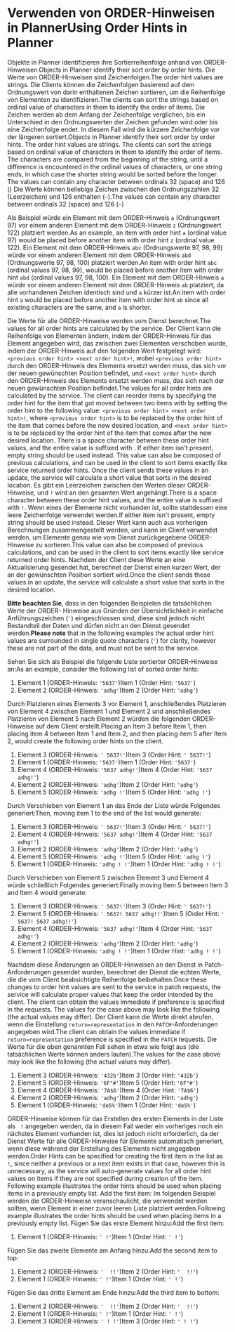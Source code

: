 # <a name="using-order-hints-in-planner"></a><span data-ttu-id="447b8-101">Verwenden von ORDER-Hinweisen in Planner</span><span class="sxs-lookup"><span data-stu-id="447b8-101">Using Order Hints in Planner</span></span>

<span data-ttu-id="447b8-102">Objekte in Planner identifizieren ihre Sortierreihenfolge anhand von ORDER-Hinweisen.</span><span class="sxs-lookup"><span data-stu-id="447b8-102">Objects in Planner identify their sort order by order hints.</span></span> <span data-ttu-id="447b8-103">Die Werte von ORDER-Hinweisen sind Zeichenfolgen.</span><span class="sxs-lookup"><span data-stu-id="447b8-103">The order hint values are strings.</span></span> <span data-ttu-id="447b8-104">Die Clients können die Zeichenfolgen basierend auf dem Ordnungswert von darin enthaltenen Zeichen sortieren, um die Reihenfolge von Elementen zu identifizieren.</span><span class="sxs-lookup"><span data-stu-id="447b8-104">The clients can sort the strings based on ordinal value of characters in them to identify the order of items.</span></span> <span data-ttu-id="447b8-105">Die Zeichen werden ab dem Anfang der Zeichenfolge verglichen, bis ein Unterschied in den Ordnungswerten der Zeichen gefunden wird oder bis eine Zeichenfolge endet. In diesem Fall wird die kürzere Zeichenfolge vor der längeren sortiert.</span><span class="sxs-lookup"><span data-stu-id="447b8-105">Objects in Planner identify their sort order by order hints. The order hint values are strings. The clients can sort the strings based on ordinal value of characters in them to identify the order of items. The characters are compared from the beginning of the string, until a difference is encountered in the ordinal values of characters, or one string ends, in which case the shorter string would be sorted before the longer. The values can contain any character between ordinals 32 (space) and 126 ()</span></span> <span data-ttu-id="447b8-106">Die Werte können beliebige Zeichen zwischen den Ordnungszahlen 32 (Leerzeichen) und 126 enthalten (`~`).</span><span class="sxs-lookup"><span data-stu-id="447b8-106">The values can contain any character between ordinals 32 (space) and 126 (`~`)</span></span>

<span data-ttu-id="447b8-107">Als Beispiel würde ein Element mit dem ORDER-Hinweis `a` (Ordnungswert 97) vor einem anderen Element mit dem ORDER-Hinweis `z` (Ordnungswert 122) platziert werden.</span><span class="sxs-lookup"><span data-stu-id="447b8-107">As an example, an item with order hint `a` (ordinal value 97) would be placed before another item with order hint `z` (ordinal value 122).</span></span> <span data-ttu-id="447b8-108">Ein Element mit dem ORDER-Hinweis `abc` (Ordnungswerte 97, 98, 99) würde vor einem anderen Element mit dem ORDER-Hinweis `abd` (Ordnungswerte 97, 98, 100) platziert werden.</span><span class="sxs-lookup"><span data-stu-id="447b8-108">An item with order hint `abc` (ordinal values 97, 98, 99), would be placed before another item with order hint `abd` (ordinal values 97, 98, 100).</span></span> <span data-ttu-id="447b8-109">Ein Element mit dem ORDER-Hinweis `a` würde vor einem anderen Element mit dem ORDER-Hinweis `ab` platziert, da alle vorhandenen Zeichen identisch sind und `a` kürzer ist.</span><span class="sxs-lookup"><span data-stu-id="447b8-109">An item with order hint `a` would be placed before another item with order hint `ab` since all existing characters are the same, and `a` is shorter.</span></span>

<span data-ttu-id="447b8-110">Die Werte für alle ORDER-Hinweise werden vom Dienst berechnet.</span><span class="sxs-lookup"><span data-stu-id="447b8-110">The values for all order hints are calculated by the service.</span></span> <span data-ttu-id="447b8-111">Der Client kann die Reihenfolge von Elementen ändern, indem der ORDER-Hinweis für das Element angegeben wird, das zwischen zwei Elementen verschoben wurde, indem der ORDER-Hinweis auf den folgenden Wert festgelegt wird: `<previous order hint> <next order hint>!`, wobei `<previous order hint>` durch den ORDER-Hinweis des Elements ersetzt werden muss, das sich vor der neuen gewünschten Position befindet, und `<next order hint>` durch den ORDER-Hinweis des Elements ersetzt werden muss, das sich nach der neuen gewünschten Position befindet.</span><span class="sxs-lookup"><span data-stu-id="447b8-111">The values for all order hints are calculated by the service. The client can reorder items by specifying the order hint for the item that got moved between two items with by setting the order hint to the following value: `<previous order hint> <next order hint>!`, where `<previous order hint>` is to be replaced by the order hint of the item that comes before the new desired location, and `<next order hint>` is to be replaced by the order hint of the item that comes after the new desired location. There is a space character between these order hint values, and the entire value is suffixed with . If either item isn't present, empty string should be used instead. This value can also be composed of previous calculations, and can be used in the client to sort items exactly like service returned order hints. Once the client sends these values in an update, the service will calculate a short value that sorts in the desired location.</span></span> <span data-ttu-id="447b8-112">Es gibt ein Leerzeichen zwischen den Werten dieser ORDER-Hinweise, und `!` wird an den gesamten Wert angehängt.</span><span class="sxs-lookup"><span data-stu-id="447b8-112">There is a space character between these order hint values, and the entire value is suffixed with `!`.</span></span> <span data-ttu-id="447b8-113">Wenn eines der Elemente nicht vorhanden ist, sollte stattdessen eine leere Zeichenfolge verwendet werden.</span><span class="sxs-lookup"><span data-stu-id="447b8-113">If either item isn't present, empty string should be used instead.</span></span> <span data-ttu-id="447b8-114">Dieser Wert kann auch aus vorherigen Berechnungen zusammengestellt werden, und kann im Client verwendet werden, um Elemente genau wie vom Dienst zurückgegebene ORDER-Hinweise zu sortieren.</span><span class="sxs-lookup"><span data-stu-id="447b8-114">This value can also be composed of previous calculations, and can be used in the client to sort items exactly like service returned order hints.</span></span> <span data-ttu-id="447b8-115">Nachdem der Client diese Werte an eine Aktualisierung gesendet hat, berechnet der Dienst einen kurzen Wert, der an der gewünschten Position sortiert wird.</span><span class="sxs-lookup"><span data-stu-id="447b8-115">Once the client sends these values in an update, the service will calculate a short value that sorts in the desired location.</span></span>

<span data-ttu-id="447b8-116">**Bitte beachten Sie**, dass in den folgenden Beispielen die tatsächlichen Werte der ORDER- Hinweise aus Gründen der Übersichtlichkeit in einfache Anführungszeichen (`'`) eingeschlossen sind, diese sind jedoch nicht Bestandteil der Daten und dürfen nicht an den Dienst gesendet werden.</span><span class="sxs-lookup"><span data-stu-id="447b8-116">**Please note** that in the following examples the actual order hint values are surrounded in single quote characters (`'`) for clarity, however these are not part of the data, and must not be sent to the service.</span></span>
 
<span data-ttu-id="447b8-117">Sehen Sie sich als Beispiel die folgende Liste sortierter ORDER-Hinweise an:</span><span class="sxs-lookup"><span data-stu-id="447b8-117">As an example, consider the following list of sorted order hints:</span></span>

1. <span data-ttu-id="447b8-118">Element 1 (ORDER-Hinweis: `'5637'`)</span><span class="sxs-lookup"><span data-stu-id="447b8-118">Item 1 (Order Hint: `'5637'`)</span></span>
2. <span data-ttu-id="447b8-119">Element 2 (ORDER-Hinweis: `'adhg'`)</span><span class="sxs-lookup"><span data-stu-id="447b8-119">Item 2 (Order Hint: `'adhg'`)</span></span>

<span data-ttu-id="447b8-120">Durch Platzieren eines Elements 3 vor Element 1, anschließendes Platzieren von Element 4 zwischen Element 1 und Element 2 und anschließendes Platzieren von Element 5 nach Element 2 würden die folgenden ORDER-Hinweise auf dem Client erstellt.</span><span class="sxs-lookup"><span data-stu-id="447b8-120">Placing an Item 3 before Item 1, then placing item 4 between Item 1 and Item 2, and then placing item 5 after Item 2, would create the following order hints on the client.</span></span> 

1. <span data-ttu-id="447b8-121">Element 3 (ORDER-Hinweis: `' 5637!'`)</span><span class="sxs-lookup"><span data-stu-id="447b8-121">Item 3 (Order Hint: `' 5637!'`)</span></span>
2. <span data-ttu-id="447b8-122">Element 1 (ORDER-Hinweis: `'5637'`)</span><span class="sxs-lookup"><span data-stu-id="447b8-122">Item 1 (Order Hint: `'5637'`)</span></span>
3. <span data-ttu-id="447b8-123">Element 4 (ORDER-Hinweis: `'5637 adhg!'`)</span><span class="sxs-lookup"><span data-stu-id="447b8-123">Item 4 (Order Hint: `'5637 adhg!'`)</span></span>
4. <span data-ttu-id="447b8-124">Element 2 (ORDER-Hinweis: `'adhg'`)</span><span class="sxs-lookup"><span data-stu-id="447b8-124">Item 2 (Order Hint: `'adhg'`)</span></span>
5. <span data-ttu-id="447b8-125">Element 5 (ORDER-Hinweis: `'adhg !'`)</span><span class="sxs-lookup"><span data-stu-id="447b8-125">Item 5 (Order Hint: `'adhg !'`)</span></span>

<span data-ttu-id="447b8-126">Durch Verschieben von Element 1 an das Ende der Liste würde Folgendes generiert:</span><span class="sxs-lookup"><span data-stu-id="447b8-126">Then, moving item 1 to the end of the list would generate:</span></span>

1. <span data-ttu-id="447b8-127">Element 3 (ORDER-Hinweis: `' 5637!'`)</span><span class="sxs-lookup"><span data-stu-id="447b8-127">Item 3 (Order Hint: `' 5637!'`)</span></span>
2. <span data-ttu-id="447b8-128">Element 4 (ORDER-Hinweis: `'5637 adhg!'`)</span><span class="sxs-lookup"><span data-stu-id="447b8-128">Item 4 (Order Hint: `'5637 adhg!'`)</span></span>
3. <span data-ttu-id="447b8-129">Element 2 (ORDER-Hinweis: `'adhg'`)</span><span class="sxs-lookup"><span data-stu-id="447b8-129">Item 2 (Order Hint: `'adhg'`)</span></span>
4. <span data-ttu-id="447b8-130">Element 5 (ORDER-Hinweis: `'adhg !'`)</span><span class="sxs-lookup"><span data-stu-id="447b8-130">Item 5 (Order Hint: `'adhg !'`)</span></span>
5. <span data-ttu-id="447b8-131">Element 1 (ORDER-Hinweis: `'adhg ! !'`)</span><span class="sxs-lookup"><span data-stu-id="447b8-131">Item 1 (Order Hint: `'adhg ! !'`)</span></span>

<span data-ttu-id="447b8-132">Durch Verschieben von Element 5 zwischen Element 3 und Element 4 würde schließlich Folgendes generiert:</span><span class="sxs-lookup"><span data-stu-id="447b8-132">Finally moving Item 5 between Item 3 and Item 4 would generate:</span></span>

1. <span data-ttu-id="447b8-133">Element 3 (ORDER-Hinweis: `' 5637!'`)</span><span class="sxs-lookup"><span data-stu-id="447b8-133">Item 3 (Order Hint: `' 5637!'`)</span></span>
2. <span data-ttu-id="447b8-134">Element 5 (ORDER-Hinweis: `' 5637! 5637 adhg!!'`)</span><span class="sxs-lookup"><span data-stu-id="447b8-134">Item 5 (Order Hint: `' 5637! 5637 adhg!!'`)</span></span>
3. <span data-ttu-id="447b8-135">Element 4 (ORDER-Hinweis: `'5637 adhg!'`)</span><span class="sxs-lookup"><span data-stu-id="447b8-135">Item 4 (Order Hint: `'5637 adhg!'`)</span></span>
4. <span data-ttu-id="447b8-136">Element 2 (ORDER-Hinweis: `'adhg'`)</span><span class="sxs-lookup"><span data-stu-id="447b8-136">Item 2 (Order Hint: `'adhg'`)</span></span>
5. <span data-ttu-id="447b8-137">Element 1 (ORDER-Hinweis: `'adhg ! !'`)</span><span class="sxs-lookup"><span data-stu-id="447b8-137">Item 1 (Order Hint: `'adhg ! !'`)</span></span>

<span data-ttu-id="447b8-138">Nachdem diese Änderungen an ORDER-Hinweisen an den Dienst in Patch-Anforderungen gesendet wurden, berechnet der Dienst die echten Werte, die die vom Client beabsichtigte Reihenfolge beibehalten.</span><span class="sxs-lookup"><span data-stu-id="447b8-138">Once these changes to order hint values are sent to the service in patch requests, the service will calculate proper values that keep the order intended by the client. The client can obtain the values immediate if  preference is specified in the  requests. The values for the case above may look like the following (the actual values may differ).</span></span> <span data-ttu-id="447b8-139">Der Client kann die Werte direkt abrufen, wenn die Einstellung `return=representation` in den `PATCH`-Anforderungen angegeben wird.</span><span class="sxs-lookup"><span data-stu-id="447b8-139">The client can obtain the values immediate if `return=representation` preference is specified in the `PATCH` requests.</span></span> <span data-ttu-id="447b8-140">Die Werte für die oben genannten Fall sehen in etwa wie folgt aus (die tatsächlichen Werte können anders lauten).</span><span class="sxs-lookup"><span data-stu-id="447b8-140">The values for the case above may look like the following (the actual values may differ).</span></span> 

1. <span data-ttu-id="447b8-141">Element 3 (ORDER-Hinweis: `'432b'`)</span><span class="sxs-lookup"><span data-stu-id="447b8-141">Item 3 (Order Hint: `'432b'`)</span></span>
2. <span data-ttu-id="447b8-142">Element 5 (ORDER-Hinweis: `'6F"#'`)</span><span class="sxs-lookup"><span data-stu-id="447b8-142">Item 5 (Order Hint: `'6F"#'`)</span></span>
3. <span data-ttu-id="447b8-143">Element 4 (ORDER-Hinweis: `'7A$6'`)</span><span class="sxs-lookup"><span data-stu-id="447b8-143">Item 4 (Order Hint: `'7A$6'`)</span></span>
4. <span data-ttu-id="447b8-144">Element 2 (ORDER-Hinweis: `'adhg'`)</span><span class="sxs-lookup"><span data-stu-id="447b8-144">Item 2 (Order Hint: `'adhg'`)</span></span>
5. <span data-ttu-id="447b8-145">Element 1 (ORDER-Hinweis: `'de5%'`)</span><span class="sxs-lookup"><span data-stu-id="447b8-145">Item 1 (Order Hint: `'de5%'`)</span></span>

<span data-ttu-id="447b8-146">ORDER-Hinweise können für das Erstellen des ersten Elements in der Liste als ` !` angegeben werden, da in diesem Fall weder ein vorheriges noch ein nächstes Element vorhanden ist, dies ist jedoch nicht erforderlich, da der Dienst Werte für alle ORDER-Hinweise für Elemente automatisch generiert, wenn diese während der Erstellung des Elements nicht angegeben werden.</span><span class="sxs-lookup"><span data-stu-id="447b8-146">Order Hints can be specified for creating the first item in the list as ` !`, since neither a previous or a next item exists in that case, however this is unnecessary, as the service will auto-generate values for all order hint values on items if they are not specified during creation of the item. Following example illustrates the order hints should be used when placing items in a previously empty list. Add the first item:</span></span> <span data-ttu-id="447b8-147">Im folgenden Beispiel werden die ORDER-Hinweise veranschaulicht, die verwendet werden sollten, wenn Element in einer zuvor leeren Liste platziert werden.</span><span class="sxs-lookup"><span data-stu-id="447b8-147">Following example illustrates the order hints should be used when placing items in a previously empty list.</span></span>
<span data-ttu-id="447b8-148">Fügen Sie das erste Element hinzu:</span><span class="sxs-lookup"><span data-stu-id="447b8-148">Add the first item:</span></span>

1. <span data-ttu-id="447b8-149">Element 1 (ORDER-Hinweis: `' !'`)</span><span class="sxs-lookup"><span data-stu-id="447b8-149">Item 1 (Order Hint: `' !'`)</span></span>

<span data-ttu-id="447b8-150">Fügen Sie das zweite Elemente am Anfang hinzu:</span><span class="sxs-lookup"><span data-stu-id="447b8-150">Add the second item to top:</span></span>

1. <span data-ttu-id="447b8-151">Element 2 (ORDER-Hinweis: `'  !!'`)</span><span class="sxs-lookup"><span data-stu-id="447b8-151">Item 2 (Order Hint: `'  !!'`)</span></span>
2. <span data-ttu-id="447b8-152">Element 1 (ORDER-Hinweis: `' !'`)</span><span class="sxs-lookup"><span data-stu-id="447b8-152">Item 1 (Order Hint: `' !'`)</span></span>

<span data-ttu-id="447b8-153">Fügen Sie das dritte Element am Ende hinzu:</span><span class="sxs-lookup"><span data-stu-id="447b8-153">Add the third item to bottom:</span></span>

1. <span data-ttu-id="447b8-154">Element 2 (ORDER-Hinweis: `'  !!'`)</span><span class="sxs-lookup"><span data-stu-id="447b8-154">Item 2 (Order Hint: `'  !!'`)</span></span>
2. <span data-ttu-id="447b8-155">Element 1 (ORDER-Hinweis: `' !'`)</span><span class="sxs-lookup"><span data-stu-id="447b8-155">Item 1 (Order Hint: `' !'`)</span></span>
3. <span data-ttu-id="447b8-156">Element 3 (ORDER-Hinweis: `' ! !'`)</span><span class="sxs-lookup"><span data-stu-id="447b8-156">Item 3 (Order Hint: `' ! !'`)</span></span>







